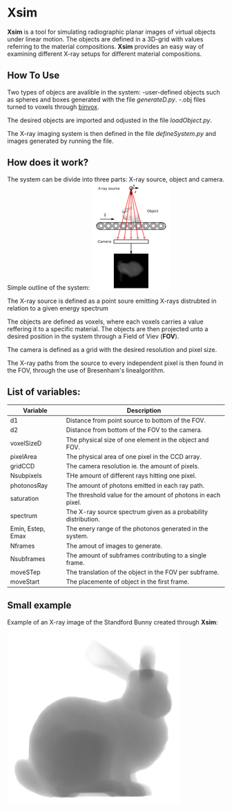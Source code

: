 # Xsim 
**Xsim** is a tool for simulating radiographic planar images of virtual objects under linear motion. The objects are defined in a 3D-grid with values referring to the material compositions. **Xsim** provides an easy way of examining different X-ray setups for different material compositions. 

## How To Use

Two types of objecs are avalible in the system: 
-user-defined objects such as spheres and boxes generated with the file *generateD.py*.
-.obj files turned to voxels through [binvox](https://www.patrickmin.com/binvox/).

The desired objects are imported and odjusted in the file *loadObject.py*.

The X-ray imaging system is then defined in the file *defineSystem.py* and images generated by running the file.

## How does it work?

The system can be divide into three parts: X-ray source, object and camera.
Simple outline of the system: 
![System](/images/systemGIT.png)

The X-ray source is defined as a point soure emitting X-rays distrubted in relation to a given energy spectrum

The objects are defined as voxels, where each voxels carries a value reffering it to a specific material. The objects are then projected unto a desired position in the system through a Field of Viev (**FOV**). 

The camera is defined as a grid with the desired resolution and pixel size.

The X-ray paths from the source to every independent pixel is then found in the FOV, through the use of Bresenham's linealgorithm. 


## List of variables: 

Variable | Description
------------ | -------------
d1 | Distance from point source to bottom of the FOV.
d2 | Distance from bottom of the FOV to the camera.
voxelSizeD | The physical size of one element in the object and FOV.
pixelArea | The physical area of one pixel in the CCD array.
gridCCD | The camera resolution ie. the amount of pixels.
Nsubpixels | THe amount of different rays hitting one pixel.
photonosRay | The amount of photons emitted in each ray path.
saturation | The threshold value for the amount of photons in each pixel.
spectrum | The X-ray source spectrum given as a probability distribution.
Emin, Estep, Emax | The enery range of the photonos generated in the system.
Nframes | The amout of images to generate.
Nsubframes | The amount of subframes contributing to a single frame.
moveSTep | The translation of the object in the FOV per subframe.
moveStart | The placemente of object in the first frame.

## Small example
Example of an X-ray image of the Standford Bunny created through **Xsim**:
 
![X-ray bunny](/results/bunny/CCDreads/bunny1.png)
